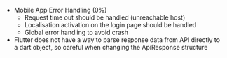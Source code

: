 - Mobile App Error Handling (0%)
	- Request time out should be handled (unreachable host)
	- Localisation activation on the login page should be handled
	- Global error handling to avoid crash
- Flutter does not have a way to parse response data from API directly to a dart object, so careful when changing the ApiResponse structure